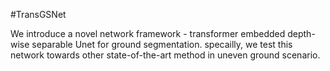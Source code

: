 #TransGSNet

We introduce a novel network framework - transformer embedded depth-wise separable Unet for ground segmentation. 
specailly, we test this network towards other state-of-the-art method in uneven ground scenario.   
